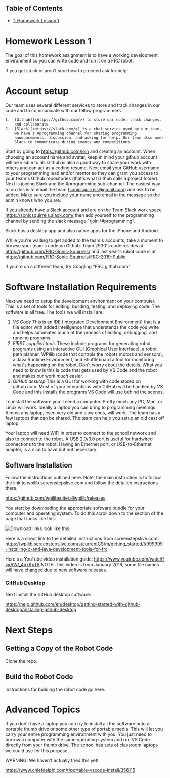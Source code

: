 <div id="table-of-contents">
<h2>Table of Contents</h2>
<div id="text-table-of-contents">
<ul>
<li><a href="#sec-1">1. Homework Lesson 1</a></li>
</ul>
</div>
</div>


# Homework Lesson 1

The goal of this homework assignment is to have a working development
environment so you can write code and run it on a FRC robot.

If you get stuck or aren't sure how to proceed ask for help!

# Account setup
    
Our team uses several different services to store and track changes in
    our code and to communicate with our fellow programmers.
    
	1.  [Github](<https://github.com/>) to store our code, track changes,
        and collaborate
    2.  [Slack](<https://slack.com/>) is a chat service used by our team,
        we have a #programming channel for sharing programming
        announcements, discussion, and asking for help. Our team also uses
        Slack to communicate during events and competitions.
    
Start by going to <https://github.com/join> and creating an
    account. When choosing an account name and avatar, keep in mind
    your github account will be visible to all. Github is also a good
    way to share your work with others and can act as a coding
    resume. Next email your GitHub username to your programming lead
    and/or mentor so they can grant you access to your team's Github
    repositories (that's what Github calls a project folder).  Next is
    joining Slack and the #programming sub-channel. The easiest way to
    do this is to email the team (sonicsquirrels@gmail.com) and ask to
    be added. Make sure you include your name and email in the message
    so the admin knows who you are.
    
If you already have a Slack account and are on the Team Slack work
    space <https://sonicsquirrels.slack.com/> then add yourself to the
    programming channel by sending the slack message "/join
    \\#programming".
    
Slack has a desktop app and also native apps for the iPhone and
    Android.
    
While you're waiting to get added to the team's accounts, take a
    moment to browse your team's code on Github. Team 2930's code
    resides at <https://github.com/FRC-Sonic-Squirrels/> and last
    year's robot code is
    at <https://github.com/FRC-Sonic-Squirrels/FRC-2019-Public>
    
If you're on a different team, try Googling "FRC <your team number>
    github.com"

# Software Installation Requirements
    
Next we need to setup the development environment on your
      computer. This is a set of tools for editing, building, testing,
      and deploying code. The software is all free. The tools we will
      install are:
    
1. *VS Code* This is an IDE (Integrated Development Environment) that
        is a file editor with added intelligence that understands the code
        you write and helps automates much of the process of editing,
        debugging, and running programs.
2. *FIRST supplied tools* These include programs for generating
        robot programs using an interactive GUI (Graphical User
        Interface), a robot path planner, WPIlib (code that controls
        the robots motors and sensors), a Java Runtime Environment,
        and Shuffleboard a tool for monitoring what's happening on the
        robot. Don't worry about the details. What you need to know is
        this is code that gets used by VS Code and the robot and makes
        our work *much* easier.
3.  *GitHub desktop* This is a GUI for working with code stored on
        github.com. Most of your interactions with GitHub will be handled
        by VS Code and this installs the programs VS Code will use behind
        the scenes.
    
To install the software you'll need a computer. Pretty much any PC,
      Mac, or Linux will work. Ideally a laptop you can bring to
      programming meetings. Almost any laptop, even very old and slow
      ones, will work. The team has a few laptops that can be
      shared. The team can help you setup an old cast off laptop.
    
Your laptop will need WiFi in order to connect to the school network
      and also to connect to the robot. A USB 2.0/3.0 port is useful
      for hardwired connections to the robot. Having an Ethernet port,
      or USB-to-Ethernet adapter, is a nice to have but not necessary.

## Software Installation
    
Follow the instructions outlined here. Note, the main instruction is
      to follow the link to wpilib.screenstepslive.com and follow the
      detailed instructions there.
    
<https://github.com/wpilibsuite/allwpilib/releases>
    
You start by downloading the appropriate software bundle for your
      computer and operating system. To do this scroll down to the
      section of the page that looks like this:

![Download links look like this](https://raw.githubusercontent.com/randomstring/FRC-Programming-Curriculum/master/Lessons/imgs/Download_Links.png)

Here is a direct link to the detailed instructions from screenstepslive.com: 
<https://wpilib.screenstepslive.com/s/currentCS/m/getting_started/l/999999-installing-c-and-java-development-tools-for-frc>

Here's a YouTube video installation
guide: <https://www.youtube.com/watch?v=AWf_4dxKpT8> NOTE: This video
is from January 2019, some file names will have changed due to new
software releases.

### GitHub Desktop

Next install the GitHub desktop software:

<https://help.github.com/en/desktop/getting-started-with-github-desktop/installing-github-desktop>

# Next Steps

## Getting a Copy of the Robot Code

Clone the repo. 

## Build the Robot Code

Instructions for building the robot code go here.

 
# Advanced Topics
    
If you don't have a laptop you can try to install all the software
      onto a portable thumb drive or some other type of portable
      media. This will let you carry your entire programming
      environment with you. You just need to borrow a computer with
      the same operating system and run VS Code directly from your
      thumb drive. The school has sets of classroom laptops we could
      use for this purpose.
    
WARNING: We haven't actually tried this yet!

<https://www.chiefdelphi.com/t/portable-vscode-install/356115>

